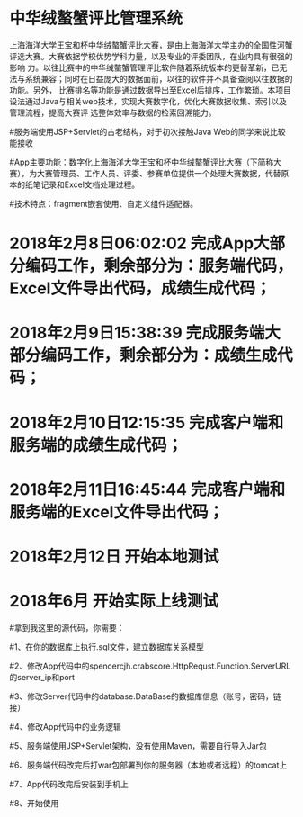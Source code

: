 # 中华绒螯蟹评比管理系统
上海海洋大学王宝和杯中华绒螯蟹评比大赛，是由上海海洋大学主办的全国性河蟹评选大赛。大赛依据学校优势学科力量，以及专业的评委团队，在业内具有很强的影响
力。以往比赛中的中华绒螯蟹管理评比软件随着系统版本的更替革新，已无法与系统兼容；同时在日益庞大的数据面前，以往的软件并不具备查阅以往数据的功能。另外，
比赛排名等功能是通过数据导出至Excel后排序，工作繁琐。本项目设法通过Java与相关web技术，实现大赛数字化，优化大赛数据收集、索引以及管理流程，提高大赛评
选整体效率与数据的检索回溯能力。

#服务端使用JSP+Servlet的古老结构，对于初次接触Java Web的同学来说比较能接收

#App主要功能：数字化上海海洋大学王宝和杯中华绒螯蟹评比大赛（下简称大赛），为大赛管理员、工作人员、评委、参赛单位提供一个处理大赛数据，代替原本的纸笔记录和Excel文档处理过程。
  
#技术特点：fragment嵌套使用、自定义组件适配器。

# 2018年2月8日06:02:02 完成App大部分编码工作，剩余部分为：服务端代码，Excel文件导出代码，成绩生成代码；
# 2018年2月9日15:38:39 完成服务端大部分编码工作，剩余部分为：成绩生成代码；
# 2018年2月10日12:15:35 完成客户端和服务端的成绩生成代码；
# 2018年2月11日16:45:44 完成客户端和服务端的Excel文件导出代码；
# 2018年2月12日 开始本地测试
# 2018年6月 开始实际上线测试

#拿到我这里的源代码，你需要：

#1、在你的数据库上执行.sql文件，建立数据库关系模型

#2、修改App代码中的spencercjh.crabscore.HttpRequst.Function.ServerURL的server_ip和port
	
#3、修改Server代码中的database.DataBase的数据库信息（账号，密码，链接）
		
#4、修改App代码中的业务逻辑
	
#5、服务端使用JSP+Servlet架构，没有使用Maven，需要自行导入Jar包
		
#6、服务端代码改完后打war包部署到你的服务器（本地或者远程）的tomcat上
		
#7、App代码改完后安装到手机上
		
#8、开始使用

